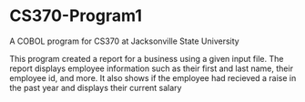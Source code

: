 # CS370-Program1
A COBOL program for CS370 at Jacksonville State University

This program created a report for a business using a given 
input file. The report displays employee information such as 
their first and last name, their employee id, and more. It 
also shows if the employee had recieved a raise in the past 
year and displays their current salary
